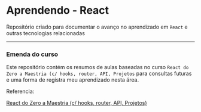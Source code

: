 # Aprendendo - React

Repositório criado para documentar o avanço no aprendizado em `React` e outras tecnologias relacionadas

****

### Emenda do curso

Este repositório contém os resumos de aulas baseadas no curso `React do Zero a Maestria (c/ hooks, router, API, Projetos` para consultas futuras e uma forma de registra meu aprendizado nesta área.

Referencia:

[React do Zero a Maestria (c/ hooks, router, API, Projetos)](https://www.udemy.com/course/react-do-zero-a-maestria-c-hooks-router-api-projetos/)


